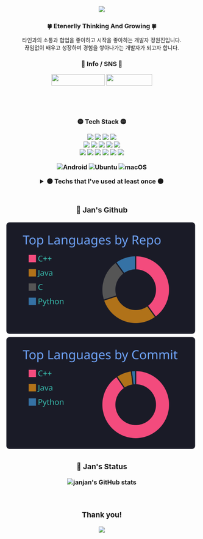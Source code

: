 <p align="center"><img img width="35%" src="https://user-images.githubusercontent.com/66328790/196500426-61b20b93-b053-4a5b-b81c-ecb8f0fa767e.PNG">


  
### <p align="center"> 🍀 Etenerlly Thinking And Growing 🍀

<p align="center"> 타인과의 소통과 협업을 좋아하고 시작을 좋아하는 개발자 정원진입니다. </br> 끊임없이 배우고 성장하며 경험을 쌓아나가는 개발자가 되고자 합니다.

<h3 align='center'> 🍁 Info / SNS 🍁 </p>
  
<a href="https://janjan-.notion.site/e8805c30950b4ab28e3cdb8cd78f25b3" target="_blank"><img src="https://img.shields.io/badge/ JanJan's Notion-5468FF?style=flat&logo=Notion&logoColor=white" width = 140px height = 30px/></a>
  <a href="https://www.instagram.com/eoenthen" target="_blank"><img src="https://img.shields.io/badge/Instagram-E4405F?style=flat&logo=Instagram&logoColor=white" width = 120px height = 30px/></a>

<br>

<br>

<h3 align='center'> 🟡 Tech Stack 🟡 </p>

<!--Languages -->
<img src="https://img.shields.io/badge/C++-00599C?style=flat&logo=C%2B%2B&logoColor=white"/>
<img src="https://img.shields.io/badge/C-A8B9CC?style=flat&logo=C&logoColor=white"/>
<img src="https://img.shields.io/badge/Java-2C98F6?style=flat&logo=Java&logoColor=white"/>
<img src="https://img.shields.io/badge/Python-3776AB?style=flat&logo=Python&logoColor=white"/>

<br/>

<!--IDEs / Tools -->
<img src="https://img.shields.io/badge/Visual%20Studio-5C2D91.svg?style=flat&logo=visual-studio&logoColor=white"/>
<img src="https://img.shields.io/badge/Visual_Studio_Code-007ACC?style=flat&logo=Visual-Studio-Code&logoColor=white"/>
<img src="https://img.shields.io/badge/Android%20Studio-3DDC84.svg?style=flat&logo=android-studio&logoColor=white"/>
<img src="https://img.shields.io/badge/Apache%20NetBeans%20IDE-1B6AC6.svg?style=flat&logo=apache-netbeans-ide&logoColor=white"/>
<img src="https://img.shields.io/badge/IntelliJ_IDEA-E34F26?style=flat&logo=IntelliJ-IDEA&logoColor=white"/>

<br/>

<!-- Database & Library & Platform -->
<img src="https://img.shields.io/badge/QT-%23217346.svg?style=flat&logo=Qt&logoColor=white"/>
<img src="https://img.shields.io/badge/Firebase-FFCA28?style=flat&logo=Firebase&logoColor=black"/>
<img src="https://img.shields.io/badge/MySQL-4479A1?style=flat&logo=MySQL&logoColor=white"/>
<img src="https://img.shields.io/badge/Docker-2496ED?style=flat&logo=Docker&logoColor=white"/>
<img src="https://img.shields.io/badge/Git-F05032?style=flat&logo=Git&logoColor=white"/>
<img src="https://img.shields.io/badge/GitHub-181717?style=flat&logo=GitHub&logoColor=white"/>

<br/>

<!-- OS -->
![Android](https://img.shields.io/badge/Android-3DDC84?style=flat&logo=Android&logoColor=white)
![Ubuntu](https://img.shields.io/badge/Ubuntu-E95420?style=flat&logo=ubuntu&logoColor=white)
![macOS](https://img.shields.io/badge/mac%20os-181717?style=flat&logo=macos&logoColor=F0F0F0)

<details>
<summary>⚫ Techs that I've used at least once ⚫</summary>

  <!--Languages -->
  <img src="https://img.shields.io/badge/JavaScript-F7DF1E?style=flat&logo=JavaScript&logoColor=black"/>
  <img src="https://img.shields.io/badge/HTML-E34F26?style=flat&logo=HTML5&logoColor=white"/>
  <img src="https://img.shields.io/badge/CSS-1572B6?style=flat&logo=CSS3&logoColor=white"/>
  
  <br/>
  
  <img src="https://img.shields.io/badge/ROS-%230A0FF9.svg?style=flat&logo=ros&logoColor=white"/>
  
  <br/>
  
  <img src="https://img.shields.io/badge/jupyter-%23FA0F00.svg?style=flat&logo=jupyter&logoColor=white"/>
  <img src="https://img.shields.io/badge/TensorFlow-%23FF6F00.svg?style=flat&logo=TensorFlow&logoColor=white"/>
  
  <br/>
  
  <img src="https://img.shields.io/badge/Apache-D22128?style=flat&logo=Apache&logoColor=white"/>

 </details>
 <br>

 <div align="center">
  
### <p align="center"> 🔵 Jan's Github

![](https://raw.githubusercontent.com/janjan97/janjan97/main/profile-summary-card-output/tokyonight/1-repos-per-language.svg)
![](https://raw.githubusercontent.com/janjan97/janjan97/main/profile-summary-card-output/tokyonight/2-most-commit-language.svg)

### <p align="center"> 🔴 Jan's Status
  
![janjan's GitHub stats](https://github-readme-stats.vercel.app/api?username=janjan97&show_icons=true&theme=radical)

<br>

### Thank you!
![](https://komarev.com/ghpvc/?username=janjan97&label=VIEWS&style=flat&color=5468FF)
<br>
</div>
<br>
  <!--
**janjan97/janjan97** is a ✨ _special_ ✨ repository because its `README.md` (this file) appears on your GitHub profile.

Here are some ideas to get you started:

- 🔭 I’m currently working on ...
- 🌱 I’m currently learning ...
- 👯 I’m looking to collaborate on ...
- 🤔 I’m looking for help with ...
- 💬 Ask me about ...
- 📫 How to reach me: ...
- 😄 Pronouns: ...
- ⚡ Fun fact: ...
-->
